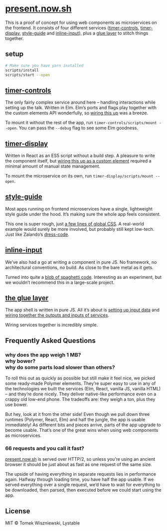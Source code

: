 # <a id="/"></a>[present.now.sh](https://present.now.sh)

This is a proof of concept for using web components as microservices on the frontend. It consists of four different services ([timer-controls](#/timer-controls), [timer-display](#/timer-display), [style-guide](#/style-guide) and [inline-input](#/inline-input)), plus a [glue layer](#/glue-layer) to stitch things together.



## setup

```sh
# Make sure you have yarn installed
scripts/install
scripts/start --open
```



## <a id="/timer-controls"></a>[timer-controls](./timer-controls)

The only fairly complex service around here – handling interactions while setting up the talk. Written in Elm. Elm’s ports and flags play together with the custom elements API wonderfully, so [wiring this up](./timer-controls/build/bundle/timer-controls.js) was a breeze.

To mount it without the rest of the app, run `timer-controls/scripts/mount --open`. You can pass the `--debug` flag to see some Elm goodness.



## <a id="/timer-display"></a>[timer-display](./timer-display)

Written in React as an ES5 script without a build step. A pleasure to write the component itself, but [wiring this up as a custom element](./timer-display/dist/script.js#L105) required a minimal amount of manual state management.

To mount the microservice on its own, run `timer-display/scripts/mount --open`.



## <a id="/style-guide"></a>[style-guide](./style-guide)

Most apps running on frontend microservices have a single, lightweight style guide under the hood. It’s making sure the whole app feels consistent.

This one is super rough, just [a few lines of global CSS](./style-guide/style-guide.html). A real-world example would surely be more involved, but probably still kept low-tech. Just like Zalando’s [dress-code](https://zalando.github.io/dress-code/).



## <a id="/inline-input"></a>[inline-input](./inline-input)

We’ve also had a go at writing a component in pure JS. No framework, no architectural conventions, no build. As close to the bare metal as it gets.

Turned into quite a [blob of spaghetti code](./inline-input/inline-input.js). Interesting as an experiment, but we wouldn’t recommend this in a large-scale project.



## <a id="/glue-layer"></a>[the glue layer](./public)

The app shell is written in pure JS. All it’s about is [setting up input data](https://github.com/tomekwi/present.now.sh/blob/4a33854585b772095ac26f6854a5884136e9011c/public/shell.js#L4) and [wiring together the outputs and inputs of services](https://github.com/tomekwi/present.now.sh/blob/2d6f54a6e9142c8c66d54860680b2f0603667893/public/shell.js#L41).

Wiring services together is incredibly simple.



## <a id="/faq"></a>Frequently Asked Questions

<h3 id="/faq/bower">why does the app weigh 1 MB?<br/>why bower?<br/>why do some parts load slower than others?</h3>

To roll this out as quickly as possible but still make it feel nice, we picked some ready-made Polymer elements. They’re super easy to use in any of the technologies we built the services (Elm, React, vanilla JS, vanilla HTML) – and they’re done nicely. They deliver native-like performance even on a crappy old low-end phone. The tradeoffs are: they weigh a ton, plus they use bower.

But hey, look at it from the other side! Even though we pull down three runtimes (Polymer, React, Elm) and half the jungle, the app is usable immediately! As different bits and pieces arrive, parts of the app upgrade to become usable. That’s one of the great wins when using web components as microservices.

<h3 id="/faq/requests">66 requests and you call it fast?</h3>

[present.now.sh](https://present.now.sh/) is served over HTTP/2, so unless you’re using an ancient browser it should be just about as fast as one request of the same size.

The upside of having everything in separate requests lies in performance again. Halfway through loading time, you have half the app usable. If we served everything over a single request, we’d have to wait for everything to be downloaded, then parsed, then executed before we could start using the app.



## License

MIT © Tomek Wiszniewski, Lystable
